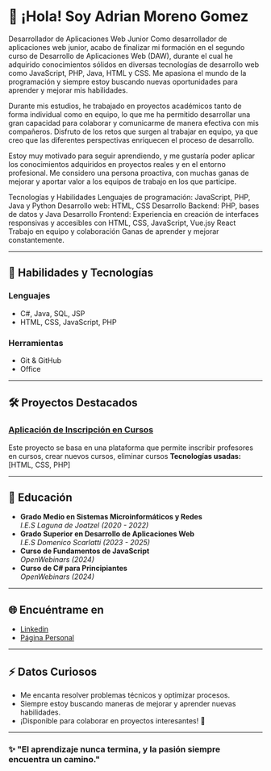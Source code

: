 # 👋 ¡Hola! Soy Adrian Moreno Gomez  

Desarrollador de Aplicaciones Web Junior
Como desarrollador de aplicaciones web junior, acabo de finalizar mi formación en el segundo curso de Desarrollo de Aplicaciones Web (DAW), durante el cual he adquirido conocimientos sólidos en diversas tecnologías de desarrollo web como JavaScript, PHP, Java, HTML y CSS. Me apasiona el mundo de la programación y siempre estoy buscando nuevas oportunidades para aprender y mejorar mis habilidades.

Durante mis estudios, he trabajado en proyectos académicos tanto de forma individual como en equipo, lo que me ha permitido desarrollar una gran capacidad para colaborar y comunicarme de manera efectiva con mis compañeros. Disfruto de los retos que surgen al trabajar en equipo, ya que creo que las diferentes perspectivas enriquecen el proceso de desarrollo.

Estoy muy motivado para seguir aprendiendo, y me gustaría poder aplicar los conocimientos adquiridos en proyectos reales y en el entorno profesional. Me considero una persona proactiva, con muchas ganas de mejorar y aportar valor a los equipos de trabajo en los que participe.

Tecnologías y Habilidades
Lenguajes de programación: JavaScript, PHP, Java y Python
Desarrollo web: HTML, CSS
Desarrollo Backend: PHP, bases de datos y Java
Desarrollo Frontend: Experiencia en creación de interfaces responsivas y accesibles con HTML, CSS, JavaScript, Vue.jsy React
Trabajo en equipo y colaboración
Ganas de aprender y mejorar constantemente.

---

## 🚀 Habilidades y Tecnologías  
### Lenguajes  
- C#, Java, SQL, JSP  
- HTML, CSS, JavaScript, PHP  

### Herramientas  
- Git & GitHub   
- Office  

---

## 🛠 Proyectos Destacados  

### [Aplicación de Inscripción en Cursos](#AdrianMoreno19/GestionCursosProfesores)
Este proyecto se basa en una plataforma que permite inscribir profesores en cursos,
crear nuevos cursos, eliminar cursos
**Tecnologías usadas:** [HTML, CSS, PHP]  

---

## 📜 Educación  
- **Grado Medio en Sistemas Microinformáticos y Redes**  
  *I.E.S Laguna de Joatzel (2020 - 2022)*  
- **Grado Superior en Desarrollo de Aplicaciones Web**  
  *I.E.S Domenico Scarlatti (2023 - 2025)*
- **Curso de Fundamentos de JavaScript**  
  *OpenWebinars (2024)*   
- **Curso de C# para Principiantes**  
  *OpenWebinars (2024)*  

---

## 🌐 Encuéntrame en  
- [Linkedin]([https://www.linkedin.com](https://www.linkedin.com/in/adrian-moreno-gomez/))
- [Página Personal](https://www.adrianmorenogomez.es)

---

## ⚡ Datos Curiosos  
- Me encanta resolver problemas técnicos y optimizar procesos.  
- Siempre estoy buscando maneras de mejorar y aprender nuevas habilidades.  
- ¡Disponible para colaborar en proyectos interesantes! 🚀  

---

### ✨ "El aprendizaje nunca termina, y la pasión siempre encuentra un camino."
